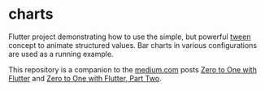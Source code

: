 # charts

Flutter project demonstrating how to use the simple, but powerful
[tween](https://docs.flutter.io/flutter/animation/Tween-class.html) concept
to animate structured values. Bar charts in various configurations are used
as a running example.

This repository is a companion to the [medium.com](https://medium.com) posts
[Zero to One with Flutter](https://medium.com/flutter-io/zero-to-one-with-flutter-43b13fd7b354)
and 
[Zero to One with Flutter, Part Two](https://medium.com/flutter-io/zero-to-one-with-flutter-part-two-5aa2f06655cb).